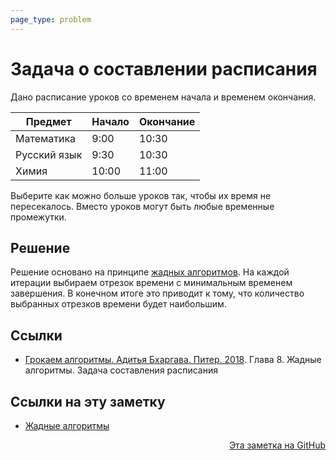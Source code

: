```yaml
---
page_type: problem
---
```


# Задача о составлении расписания

Дано расписание уроков со временем начала и временем окончания.

| Предмет      | Начало | Окончание |
|--------------|--------|-----------|
| Математика   | 9:00   | 10:30     |
| Русский язык | 9:30   | 10:30     |
| Химия        | 10:00  | 11:00     |

Выберите как можно больше уроков так, чтобы их время не пересекалось. Вместо уроков могут быть любые временные промежутки.

## Решение

Решение основано на принципе [жадных алгоритмов](20221113183615.md). На каждой итерации выбираем отрезок времени с минимальным временем завершения. В конечном итоге это приводит к тому, что количество выбранных отрезков времени будет наибольшим.

## Ссылки

- [Грокаем алгоритмы. Адитья Бхаргава. Питер. 2018](BhargavaGrokaemAlgoritmy2018.md). Глава 8. Жадные алгоритмы. Задача составления расписания

## Ссылки на эту заметку

* [Жадные алгоритмы](20221113183615.md)


<p v-pre style="text-align: right">
  <a href="https://github.com/Kverde/algorithms/blob/main/source/20221113184224.md">
  Эта заметка на GitHub
  </a>
</p>
